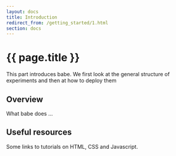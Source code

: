 ```yaml
---
layout: docs
title: Introduction
redirect_from: /getting_started/1.html
section: docs
---
```


# {{ page.title }}

This part introduces babe. We first look at the general structure of experiments and then at how to deploy them

## Overview

What babe does ... 

## Useful resources

Some links to tutorials on HTML, CSS and Javascript.
